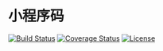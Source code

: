 # 小程序码

[![Build Status](https://img.shields.io/travis/miaoxing/wxa-code/master.svg?style=flat-square)](https://travis-ci.org/miaoxing/wxa-code)
[![Coverage Status](https://img.shields.io/coveralls/miaoxing/wxa-code.svg?style=flat-square)](https://coveralls.io/r/miaoxing/wxa-code?branch=master)
[![License](http://img.shields.io/badge/license-MIT-brightgreen.svg?style=flat-square)](http://www.opensource.org/licenses/MIT)
